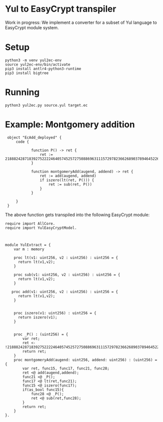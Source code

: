 # Yul to EasyCrypt transpiler

Work in progress: We implement a converter for a subset of Yul language to EasyCrypt module system.

# Setup

```
python3 -m venv yul2ec-env
source yul2ec-env/bin/activate
pip3 install antlr4-python3-runtime
pip3 install bigtree
```

# Running

`python3 yul2ec.py source.yul target.ec`



# Example: Montgomery addition


```
 object "EcAdd_deployed" {
     code {

            function P() -> ret {
                ret := 21888242871839275222246405745257275088696311157297823662689037894645226208583
            }

            function montgomeryAdd(augend, addend) -> ret {
                ret := add(augend, addend)
                if iszero(lt(ret, P())) {
                    ret := sub(ret, P())
                }
            }

     }
 }
```

The above function gets transpiled into the following EasyCrypt module:

```
require import AllCore.
require import YulEasyCryptModel.



module YulExtract = {
    var m : memory
 
    proc lt(v1: uint256, v2 : uint256) : uint256 = {
      return lt(v1,v2);  
    }

    proc sub(v1: uint256, v2 : uint256) : uint256 = {
      return lt(v1,v2);  
    }

   proc add(v1: uint256, v2 : uint256) : uint256 = {
      return lt(v1,v2);  
    }


    proc iszero(v1: uint256) : uint256 = {
      return iszero(v1);  
    }


    proc _P() : (uint256) = { 
        var ret;
        ret <- !21888242871839275222246405745257275088696311157297823662689037894645226208583;
        return ret;
    }
    proc montgomeryAdd(augend: uint256, addend: uint256) : (uint256) = { 
        var ret, func15, func17, func21, func28;
        ret <@ add(augend,addend);
        func21 <@ _P();
        func17 <@ lt(ret,func21);
        func15 <@ iszero(func17);
        if(as_bool func15){
            func28 <@ _P();
            ret <@ sub(ret,func28);
        }
        return ret;
    }
}.
```

